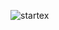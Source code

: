 ![startex](https://github.com/RAHUL14KUMAR/startex/assets/104312822/c9316e84-8c56-4156-aef7-2ce4614b7941)

